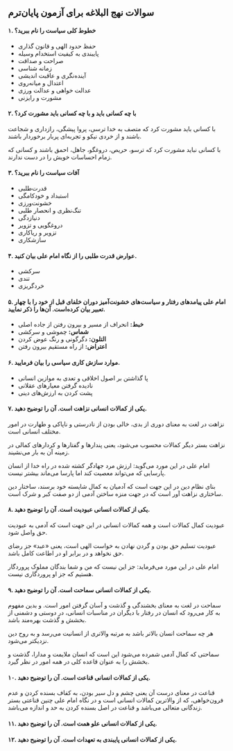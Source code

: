 ## سوالات نهج البلاغه برای آزمون پایان‌ترم


#### ۱. خطوط کلی سیاست را نام ببرید؟
* حفظ حدود الهی و قانون گذاری
* پایبندی به کیفیت استخدام وسیله
* صراحت و صداقت
* زمانه شناسی
* آینده‌نگری و عاقبت اندیشی
* اعتدال و میانه‌روی
* عدالت خواهی و عدالت ورزی
* مشورت و رایزنی

#### ۲. با چه کسانی باید و با چه کسانی باید مشورت کرد؟
با کسانی باید مشورت کرد که متصف به خدا ترسی، پروا پیشگی، رازداری و شجاعت باشند و از خردی نیکو و تجربه‌ای پربار برخوردار باشند.

با کسانی نباید مشورت کرد که ترسو، حریص، دروغگو، جاهل، احمق باشند و کسانی که زمام احساسات خویش را در دست ندارند.

#### ۳. آفات سیاست را نام ببرید؟
* قدرت‌طلبی
* استبداد و خودکامگی
* خشونت‌ورزی
* تنگ‌نظری و انحصار طلبی
* دنیازدگی
* دروغگویی و تزویر
* تزویر و ریاکاری
* سازشکاری

#### ۴. عوارض قدرت طلبی را از نگاه امام علی بیان کنید.
* سرکشی
* تندی
* خردگریزی

#### ۵. امام علی پیامدهای رفتار و سیاست‌های خشونت‌آمیز دوران خلفای قبل از خود را با چهار تعبیر بیان کرده‌است. آن‌ها را ذکر نمایید.
* **خبط:** انحراف از مسیر و بیرون رفتن از جاده اصلی
* **شماس:** چموشی و سرکشی
* **التلون:** دگرگونی و رنگ عوض کردن
* **اعتراض:** از راه مستقیم بیرون رفتن

#### ۶. موارد سازش کاری سیاسی را بیان فرمایید.
* پا گذاشتن بر اصول اخلاقی و تعدی به موازین انسانی
* نادیده گرفتن معیارهای عقلانی
* پشت کردن به ارزش‌های دینی

#### ۷. یکی از کمالات انسانی نزاهت است. آن را توضیح دهید.
نزاهت در لغت به معنای دوری از بدی، خالی بودن از نادرستی و ناپاکی و طهارت در امور مختلف انسانی است.

نزاهت بستر دیگر کمالات محسوب می‌شود، یعنی پندارها و گفتارها و کردارهای کمالی در زمینه آن به بار می‌نشیند.

امام علی در این مورد می‌گوید: ارزش مرد جهادگر کشته شده در راه خدا از انسان پارسایی که می‌تواند معصیت کند اما پارسا می‌ماند بیشتر نیست.

بنای نظام دین در این جهت است که آدمیان به کمال شایسته خود برسند، ساختار دین ساختاری نزاهت آور است که در جهت منزه ساختن آدمی از دو صفت کبر و شرک است.

#### ۸. یکی از کمالات انسانی عبودیت است. آن را توضیح دهید.
عبودیت کمال کمالات است و همه کمالات انسانی در این جهت است که آدمی به عبودیت حق واصل شود.

عبودیت تسلیم حق بودن و گردن نهادن به خواست الهی است، یعنی «عبد» جز رضای حق نخواهد و در برابر او در اطاعت کامل باشد.

امام علی در این مورد می‌فرماید: جز این نیست که من و شما بندگان مملوک پروردگار هستیم که جز او پروردگاری نیست.

#### ۹. یکی از کمالات انسانی سماحت است. آن را توضیح دهید.
سماحت در لغت به معنای بخشندگی و گذشت و آسان گرفتن امور است. و بدین مفهوم به کار می‌رود که انسان در رفتار با دیگران در مناسبات انسانی، در دوستی و دشمنی از بخشش و گذشت بهره‌مند باشد.

هر چه سماحت انسان بالاتر باشد به مرتبه والاتری از انسانیت می‌رسد و به روح دین نزدیکتر می‌شود.

سماحتی که کمال آدمی شمرده می‌شود این است که انسان ملایمت و مدارا، گذشت و بخشش را به عنوان قاعده کلی در همه امور در نظر گیرد.

#### ۱۰. یکی از کمالات انسانی قناعت است. آن را توضیح دهید‌.
قناعت در معنای درست آن یعنی چشم و دل سیر بودن، به کفاف بسنده کردن و عدم فرون‌خواهی، که از والاترین کمالات انسانی است و در نگاه امام علی چنین قناعتی بستر زندگانی متعالی می‌باشد و قناعت در اصل بسنده کردن به حد و اندازه  می‌باشد.

#### ۱۱. یکی از کمالات انسانی علو همت است. آن را توضیح دهید.


#### ۱۲. یکی از کمالات انسانی پایبندی به تعهدات است. آن را توضیح دهید.
